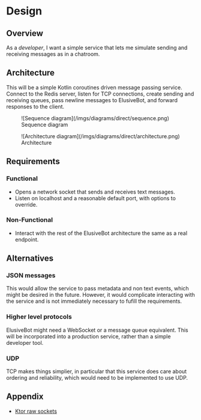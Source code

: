 # Design

## Overview

As a *developer*, I want a simple service that lets me simulate
sending and receiving messages as in a chatroom.

## Architecture

This will be a simple Kotlin coroutines driven message passing
service.  Connect to the Redis server, listen for TCP connections,
create sending and receiving queues, pass newline messages to
ElusiveBot, and forward responses to the client.

<figure markdown>
  ![Sequence diagram](/imgs/diagrams/direct/sequence.png)
  <figcaption>Sequence diagram</figcaption>
</figure>
<figure markdown>
  ![Architecture diagram](/imgs/diagrams/direct/architecture.png)
  <figcaption>Architecture</figcaption>
</figure>

## Requirements

### Functional

- Opens a network socket that sends and receives text messages.
- Listen on localhost and a reasonable default port, with options
  to override.

### Non-Functional

- Interact with the rest of the ElusiveBot architecture the same
  as a real endpoint.

## Alternatives

### JSON messages

This would allow the service to pass metadata and non text events,
which might be desired in the future.  However, it would complicate
interacting with the service and is not immediately necessary to
fufill the requirements.

### Higher level protocols

ElusiveBot might need a WebSocket or a message queue equivalent.
This will be incorporated into a production service, rather than a
simple developer tool.

### UDP

TCP makes things simplier, in particular that this service does
care about ordering and reliability, which would need to be implemented
to use UDP.

## Appendix

- [Ktor raw sockets](https://ktor.io/docs/servers-raw-sockets.html)
